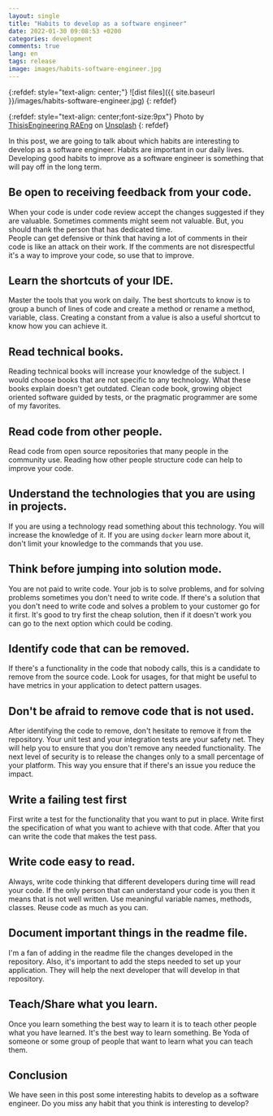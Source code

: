 ```yaml
---
layout: single
title: "Habits to develop as a software engineer"
date: 2022-01-30 09:08:53 +0200
categories: development
comments: true
lang: en
tags: release
image: images/habits-software-engineer.jpg
---
```


{:refdef: style="text-align: center;"}
![dist files]({{ site.baseurl }}/images/habits-software-engineer.jpg)
{: refdef}

{:refdef: style="text-align: center;font-size:9px"}
Photo by <a href="https://unsplash.com/@thisisengineering?utm_source=unsplash&utm_medium=referral&utm_content=creditCopyText">ThisisEngineering RAEng</a> on <a href="https://unsplash.com/s/photos/developer?utm_source=unsplash&utm_medium=referral&utm_content=creditCopyText">Unsplash</a>
{: refdef} 
  
In this post, we are going to talk about which habits are interesting to develop as a software engineer. Habits are important in our daily lives. Developing good habits to improve as a software engineer is something that will pay off in the long term.

## Be open to receiving feedback from your code.

When your code is under code review accept the changes suggested if they are valuable. Sometimes comments might seem not valuable. But, you should thank the person that has dedicated time.  
People can get defensive or think that having a lot of comments in their code is like an attack on their work. If the comments are not disrespectful it's a way to improve your code, so use that to improve.

## Learn the shortcuts of your IDE.

Master the tools that you work on daily. The best shortcuts to know is to group a bunch of lines of code and create a method or rename a method, variable, class. Creating a constant from a value is also a useful shortcut to know how you can achieve it.

## Read technical books.

Reading technical books will increase your knowledge of the subject. I would choose books that are not specific to any technology. What these books explain doesn't get outdated. Clean code book, growing object oriented software guided by tests, or the pragmatic programmer are some of my favorites.

## Read code from other people. 

Read code from open source repositories that many people in the community use. Reading how other people structure code can help to improve your code. 

## Understand the technologies that you are using in projects.

If you are using a technology read something about this technology. You will increase the knowledge of it. If you are using `docker` learn more about it, don't limit your knowledge to the commands that you use. 

## Think before jumping into solution mode.

You are not paid to write code. Your job is to solve problems, and for solving problems sometimes you don't need to write code. If there's a solution that you don't need to write code and solves a problem to your customer go for it first. It's good to try first the cheap solution, then if it doesn't work you can go to the next option which could be coding.

## Identify code that can be removed.

If there's a functionality in the code that nobody calls, this is a candidate to remove from the source code. Look for usages, for that might be useful to have metrics in your application to detect pattern usages.  

## Don't be afraid to remove code that is not used.

After identifying the code to remove, don't hesitate to remove it from the repository. Your unit test and your integration tests are your safety net. They will help you to ensure that you don't remove any needed functionality. The next level of security is to release the changes only to a small percentage of your platform. This way you ensure that if there's an issue you reduce the impact. 

## Write a failing test first

First write a test for the functionality that you want to put in place. Write first the specification of what you want to achieve with that code. After that you can write the code that makes the test pass.

## Write code easy to read.

Always, write code thinking that different developers during time will read your code. If the only person that can understand your code is you then it means that is not well written. Use meaningful variable names, methods, classes. Reuse code as much as you can.

## Document important things in the readme file.

I'm a fan of adding in the readme file the changes developed in the repository. Also, it's important to add the steps needed to set up your application. They will help the next developer that will develop in that repository. 

## Teach/Share what you learn.

Once you learn something the best way to learn it is to teach other people what you have learned. It's the best way to learn something. Be Yoda of someone or some group of people that want to learn what you can teach them.
 
## Conclusion

We have seen in this post some interesting habits to develop as a software engineer. Do you miss any habit that you think is interesting to develop? 


 




